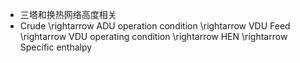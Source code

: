 - 三塔和换热网络高度相关
- Crude \rightarrow ADU operation condition \rightarrow VDU Feed \rightarrow VDU operating condition \rightarrow HEN \rightarrow Specific enthalpy